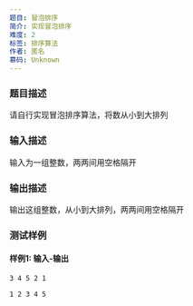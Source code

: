```yaml
---
题目: 冒泡排序
简介: 实现冒泡排序
难度: 2
标签: 排序算法
作者: 匿名
慕码: Unknown
---
```


### 题目描述

请自行实现冒泡排序算法，将数从小到大排列

### 输入描述

输入为一组整数，两两间用空格隔开

### 输出描述

输出这组整数，从小到大排列，两两间用空格隔开

### 测试样例

#### 样例1: 输入-输出

```
3 4 5 2 1
```

```
1 2 3 4 5
```

